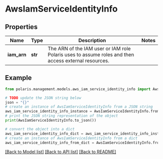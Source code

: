 <!--

 Licensed to the Apache Software Foundation (ASF) under one
 or more contributor license agreements.  See the NOTICE file
 distributed with this work for additional information
 regarding copyright ownership.  The ASF licenses this file
 to you under the Apache License, Version 2.0 (the
 "License"); you may not use this file except in compliance
 with the License.  You may obtain a copy of the License at

   http://www.apache.org/licenses/LICENSE-2.0

 Unless required by applicable law or agreed to in writing,
 software distributed under the License is distributed on an
 "AS IS" BASIS, WITHOUT WARRANTIES OR CONDITIONS OF ANY
 KIND, either express or implied.  See the License for the
 specific language governing permissions and limitations
 under the License.

-->
# AwsIamServiceIdentityInfo


## Properties

Name | Type | Description | Notes
------------ | ------------- | ------------- | -------------
**iam_arn** | **str** | The ARN of the IAM user or IAM role Polaris uses to assume roles and then access external resources. | 

## Example

```python
from polaris.management.models.aws_iam_service_identity_info import AwsIamServiceIdentityInfo

# TODO update the JSON string below
json = "{}"
# create an instance of AwsIamServiceIdentityInfo from a JSON string
aws_iam_service_identity_info_instance = AwsIamServiceIdentityInfo.from_json(json)
# print the JSON string representation of the object
print(AwsIamServiceIdentityInfo.to_json())

# convert the object into a dict
aws_iam_service_identity_info_dict = aws_iam_service_identity_info_instance.to_dict()
# create an instance of AwsIamServiceIdentityInfo from a dict
aws_iam_service_identity_info_from_dict = AwsIamServiceIdentityInfo.from_dict(aws_iam_service_identity_info_dict)
```
[[Back to Model list]](../README.md#documentation-for-models) [[Back to API list]](../README.md#documentation-for-api-endpoints) [[Back to README]](../README.md)


